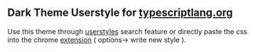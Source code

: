 ## Dark Theme Userstyle for [typescriptlang.org](https://www.typescriptlang.org)

Use this theme through [userstyles](https://userstyles.org) search feature or directly paste 
the css into the chrome [extension](https://chrome.google.com/webstore/detail/stylish/fjnbnpbmkenffdnngjfgmeleoegfcffe?hl=en) ( options-> write new style ).